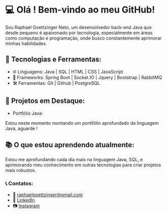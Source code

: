 # 💻 Olá ! Bem-vindo ao meu GitHub!

Sou Raphael Goettzinger Neto, um desenvolvedor back-end Java que desde pequeno é apaixonado por tecnologia, especialmente em áreas como computação e programação, onde busco constantemente aprimorar minhas habilidades.

## 🔧 Tecnologias e Ferramentas:

-  🌐 Linguagens: Java | SQL | HTML | CSS | JavaScript
-  🧰 Frameworks: Spring Boot | Socket.IO | Jquery | Bootstrap | RabbitMQ
-  🛠 Ferramentas: Git | Github | PostgreSQL

## 🚀 Projetos em Destaque:

- Portfólio Java:

Estou neste momento montando um portifólio aprofundado da linguagem Java, aguarde !


## 📚 O que estou aprendendo atualmente:

Estou me aprofundando cada dia mais na linguagem Java, SQL, e aprimorando meu conhecimento em outras tecnologias para criar projetos mais robustos.

### 📞 Contatos:
- 📧 raphaelgoettzinger@gmail.com
- 💼 [LinkedIn](https://www.linkedin.com/in/raphael-goettzinger-neto-136274298/)
- 📷 [Instagram](https://www.instagram.com/rapha_goettzinger/?hl=pt-br)

